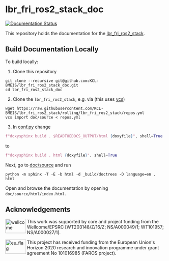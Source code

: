 # lbr_fri_ros2_stack_doc
[![Documentation Status](https://readthedocs.org/projects/lbr-fri-ros2-stack-doc/badge/?version=rolling)](https://lbr-fri-ros2-stack-doc.readthedocs.io/en/rolling/?badge=rolling)

This repository holds the documentation for the [lbr_fri_ros2_stack](https://github.com/KCL-BMEIS/lbr_fri_ros2_stack).

## Build Documentation Locally
To build locally:
1. Clone this repository

```shell
git clone --recursive git@github.com:KCL-BMEIS/lbr_fri_ros2_stack_doc.git
cd lbr_fri_ros2_stack_doc
```

2. Clone the `lbr_fri_ros2_stack`, e.g. via (this uses [vcs](https://github.com/dirk-thomas/vcstool#how-to-install-vcstool))

```shell
wget https://raw.githubusercontent.com/KCL-BMEIS/lbr_fri_ros2_stack/rolling/lbr_fri_ros2_stack/repos.yml
vcs import doc/source < repos.yml
```

3. In [conf.py](doc/source/conf.py) change

```python
f"doxysphinx build . $READTHEDOCS_OUTPUT/html {doxyfile}", shell=True
```

to 

```python
f"doxysphinx build . html {doxyfile}", shell=True
```

Next, go to [doc/source](doc/source/) and run

```shell
python -m sphinx -T -E -b html -d _build/doctrees -D language=en . html
```

Open and browse the documentation by opening `doc/source/html/index.html`. 

## Acknowledgements
<img src="https://www.kcl.ac.uk/newimages/Wellcome-EPSRC-Centre-medical-engineering-logo.xa827df3f.JPG?f=webp" alt="wellcome" height="45" width="65" align="left">

This work was supported by core and project funding from the Wellcome/EPSRC [WT203148/Z/16/Z; NS/A000049/1; WT101957; NS/A000027/1]. 

<img src="https://upload.wikimedia.org/wikipedia/commons/thumb/b/b7/Flag_of_Europe.svg/1920px-Flag_of_Europe.svg.png" alt="eu_flag" height="45" width="65" align="left" >

This project has received funding from the European Union's Horizon 2020 research and innovation programme under grant agreement No 101016985 (FAROS project).
